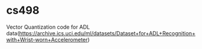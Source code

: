 # cs498

Vector Quantization code for ADL data(https://archive.ics.uci.edu/ml/datasets/Dataset+for+ADL+Recognition+with+Wrist-worn+Accelerometer)
